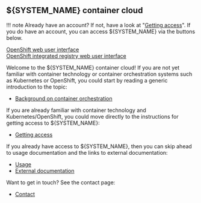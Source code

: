 ## ${SYSTEM_NAME} container cloud

!!! note
    Already have an account? If not, have a look at
    "[Getting access](introduction/access)". If you do have an account, you can
    access ${SYSTEM_NAME} via the buttons below.

<div class="platform_link_box">
<a href="https://rahti-int.csc.fi:8443/" class="platform_link">OpenShift web user interface
<i class="fa fa-external-link platform_link_icon" aria-hidden="true"></i>
</a>
</div>

<div class="platform_link_box">
<a href="https://registry-console.rahti-int.csc.fi/" class="platform_link">OpenShift integrated registry web user interface
<i class="fa fa-external-link platform_link_icon" aria-hidden="true"></i>
</a>
</div>

Welcome to the ${SYSTEM_NAME} container cloud! If you are not yet
familiar with container technology or container orchestration systems such as
Kubernetes or OpenShift, you could start by reading a generic introduction to
the topic:

  * [Background on container orchestration](introduction/background)

If you are already familiar with container technology and Kubernetes/OpenShift,
you could move directly to the instructions for getting access to ${SYSTEM_NAME}:

  * [Getting access](introduction/access)

If you already have access to ${SYSTEM_NAME}, then you can skip ahead to usage
documentation and the links to external documentation:

  * [Usage](usage/getting_started)
  * [External documentation](ext_docs)

Want to get in touch? See the contact page:

  * [Contact](contact)
